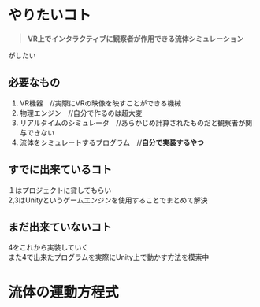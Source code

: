 # やりたいコト

>**VR上でインタラクティブに観察者が作用できる流体シミュレーション**

がしたい

## 必要なもの

1. VR機器　//実際にVRの映像を映すことができる機械
2. 物理エンジン　//自分で作るのは超大変
3. リアルタイムのシミュレータ　//あらかじめ計算されたものだと観察者が関与できない
4. 流体をシミュレートするブログラム　//**自分で実装するやつ**

## すでに出来ているコト

１はプロジェクトに貸してもらい  
2,3はUnityというゲームエンジンを使用することでまとめて解決

## まだ出来ていないコト

4をこれから実装していく  
また4で出来たプログラムを実際にUnity上で動かす方法を模索中

# 流体の運動方程式